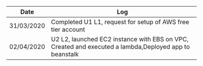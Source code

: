 | Date |  Log  |
| ------------- | ------------- |
|  31/03/2020 |  Completed U1 L1, request for setup of AWS free tier account |
| 02/04/2020 | U2 L2, launched EC2 instance with EBS on VPC, Created and executed a lambda,Deployed app to beanstalk| 